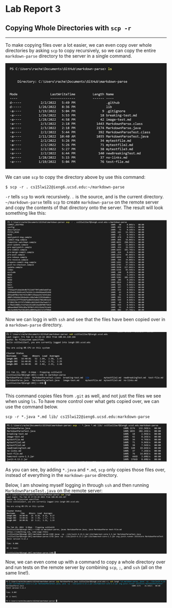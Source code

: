 # Lab Report 3

## Copying Whole Directories with `scp -r`
___________________________________

To make copying files over a lot easier, we can even copy over whole directories by asking `scp` to copy recursively, so we can copy the entire `markdown-parse` directory to the server in a single command.

![image](ls.jpg)

We can use `scp` to copy the directory above by use this command:
```
$ scp -r . cs15lwi22@ieng6.ucsd.edu:~/markdown-parse
```

`-r` tells `scp` to work recursively. `.` is the source, and is the current directory. `~/markdown-parse` tells `scp` to create `markdown-parse` on the remote server and copy the contents of that directory onto the server.
The result will look something like this:

![image](scp1.jpg)

Now we can logg in with `ssh` and see that the files have been copied over in a `markdown-parse` directory.

![image](ieng6-ls.jpg)

This command copies files from `.git` as well, and not just the files we see when using `ls`. To have more control over what gets copied over, we can use the command below.

```
scp -r *.java *.md lib/ cs15lwi22@ieng6.ucsd.edu:markdown-parse
```
![image](scp-control.jpg)

As you can see, by adding `*.java` and `*.md`, `scp` only copies those files over, instead of everything in the `markdown-parse` directory.

Below, I am showing myself logging in through `ssh` and then running `MarkdownParseTest.java` on the remote server:
![image](running-tests.jpg)

Now, we can even come up with a command to copy a whole directory over and run tests on the remote server by combining `scp`, `;`, and `ssh` (all on the same line!).

![image](final-command1.jpg)
